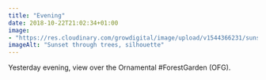 ```yaml
---
title: "Evening"
date: 2018-10-22T21:02:34+01:00
image: 
- "https://res.cloudinary.com/growdigital/image/upload/v1544366231/sunset-31629805418.jpg"
imageAlt: "Sunset through trees, silhouette"
---
```


Yesterday evening, view over the Ornamental #ForestGarden (OFG).
